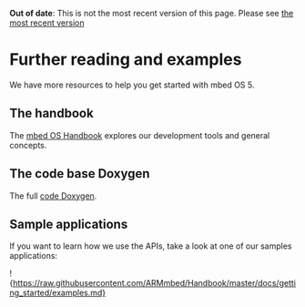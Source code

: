 <span class="warnings">**Out of date**: This is not the most recent version of this page. Please see [the most recent version](https://os.mbed.com/docs/latest/tutorials/index.html)</span>
# Further reading and examples

We have more resources to help you get started with mbed OS 5.

## The handbook

The [mbed OS Handbook](https://docs.mbed.com/docs/mbed-os-handbook/) explores our development tools and general concepts.

## The code base Doxygen

The full [code Doxygen](https://docs.mbed.com/docs/mbed-os-api/en/mbed-os-5.2/api/index.html).

## Sample applications

If you want to learn how we use the APIs, take a look at one of our samples applications:

!{https://raw.githubusercontent.com/ARMmbed/Handbook/master/docs/getting_started/examples.md}

